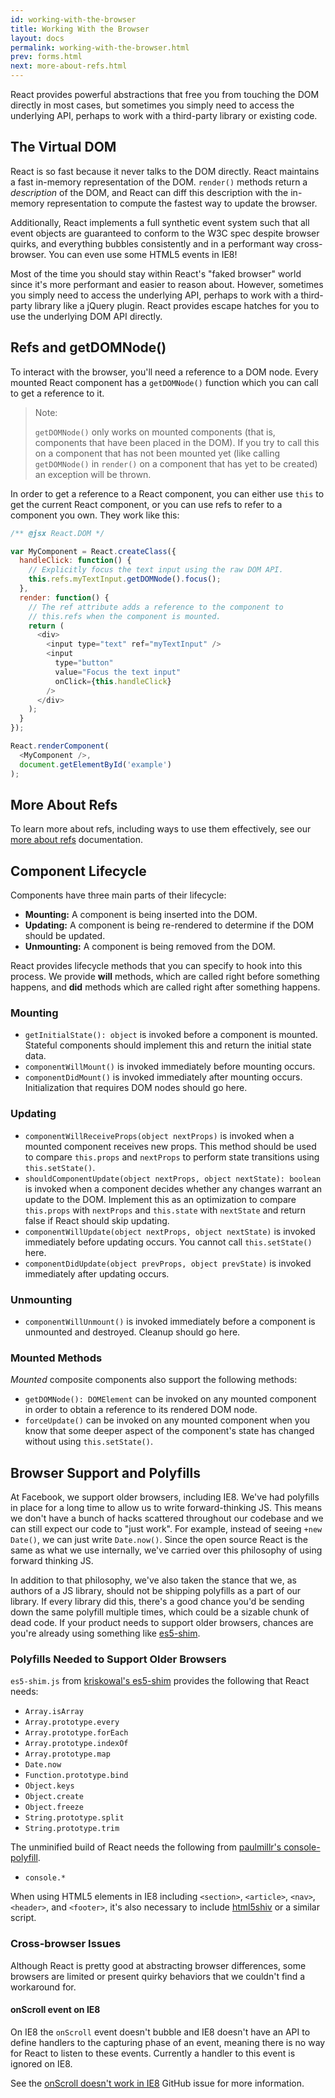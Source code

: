 ```yaml
---
id: working-with-the-browser
title: Working With the Browser
layout: docs
permalink: working-with-the-browser.html
prev: forms.html
next: more-about-refs.html
---
```


React provides powerful abstractions that free you from touching the DOM directly in most cases, but sometimes you simply need to access the underlying API, perhaps to work with a third-party library or existing code.


## The Virtual DOM

React is so fast because it never talks to the DOM directly. React maintains a fast in-memory representation of the DOM. `render()` methods return a *description* of the DOM, and React can diff this description with the in-memory representation to compute the fastest way to update the browser.

Additionally, React implements a full synthetic event system such that all event objects are guaranteed to conform to the W3C spec despite browser quirks, and everything bubbles consistently and in a performant way cross-browser. You can even use some HTML5 events in IE8!

Most of the time you should stay within React's "faked browser" world since it's more performant and easier to reason about. However, sometimes you simply need to access the underlying API, perhaps to work with a third-party library like a jQuery plugin. React provides escape hatches for you to use the underlying DOM API directly.


## Refs and getDOMNode()

To interact with the browser, you'll need a reference to a DOM node. Every mounted React component has a `getDOMNode()` function which you can call to get a reference to it.

> Note:
>
> `getDOMNode()` only works on mounted components (that is, components that have been placed in the DOM). If you try to call this on a component that has not been mounted yet (like calling `getDOMNode()` in `render()` on a component that has yet to be created) an exception will be thrown.

In order to get a reference to a React component, you can either use `this` to get the current React component, or you can use refs to refer to a component you own. They work like this:

```javascript
/** @jsx React.DOM */

var MyComponent = React.createClass({
  handleClick: function() {
    // Explicitly focus the text input using the raw DOM API.
    this.refs.myTextInput.getDOMNode().focus();
  },
  render: function() {
    // The ref attribute adds a reference to the component to
    // this.refs when the component is mounted.
    return (
      <div>
        <input type="text" ref="myTextInput" />
        <input
          type="button"
          value="Focus the text input"
          onClick={this.handleClick}
        />
      </div>
    );
  }
});

React.renderComponent(
  <MyComponent />,
  document.getElementById('example')
);
```


## More About Refs

To learn more about refs, including ways to use them effectively, see our [more about refs](/react/docs/more-about-refs.html) documentation.


## Component Lifecycle

Components have three main parts of their lifecycle:

* **Mounting:** A component is being inserted into the DOM.
* **Updating:** A component is being re-rendered to determine if the DOM should be updated.
* **Unmounting:** A component is being removed from the DOM.

React provides lifecycle methods that you can specify to hook into this process. We provide **will** methods, which are called right before something happens, and **did** methods which are called right after something happens.


### Mounting

* `getInitialState(): object` is invoked before a component is mounted. Stateful components should implement this and return the initial state data.
* `componentWillMount()` is invoked immediately before mounting occurs.
* `componentDidMount()` is invoked immediately after mounting occurs. Initialization that requires DOM nodes should go here.


### Updating

* `componentWillReceiveProps(object nextProps)` is invoked when a mounted component receives new props. This method should be used to compare `this.props` and `nextProps` to perform state transitions using `this.setState()`.
* `shouldComponentUpdate(object nextProps, object nextState): boolean` is invoked when a component decides whether any changes warrant an update to the DOM. Implement this as an optimization to compare `this.props` with `nextProps` and `this.state` with `nextState` and return false if React should skip updating.
* `componentWillUpdate(object nextProps, object nextState)` is invoked immediately before updating occurs. You cannot call `this.setState()` here.
* `componentDidUpdate(object prevProps, object prevState)` is invoked immediately after updating occurs.


### Unmounting

* `componentWillUnmount()` is invoked immediately before a component is unmounted and destroyed. Cleanup should go here.


### Mounted Methods

_Mounted_ composite components also support the following methods:

* `getDOMNode(): DOMElement` can be invoked on any mounted component in order to obtain a reference to its rendered DOM node.
* `forceUpdate()` can be invoked on any mounted component when you know that some deeper aspect of the component's state has changed without using `this.setState()`.


## Browser Support and Polyfills

At Facebook, we support older browsers, including IE8. We've had polyfills in place for a long time to allow us to write forward-thinking JS. This means we don't have a bunch of hacks scattered throughout our codebase and we can still expect our code to "just work". For example, instead of seeing `+new Date()`, we can just write `Date.now()`. Since the open source React is the same as what we use internally, we've carried over this philosophy of using forward thinking JS.

In addition to that philosophy, we've also taken the stance that we, as authors of a JS library, should not be shipping polyfills as a part of our library. If every library did this, there's a good chance you'd be sending down the same polyfill multiple times, which could be a sizable chunk of dead code. If your product needs to support older browsers, chances are you're already using something like [es5-shim](https://github.com/kriskowal/es5-shim).


### Polyfills Needed to Support Older Browsers

`es5-shim.js` from [kriskowal's es5-shim](https://github.com/kriskowal/es5-shim) provides the following that React needs:

* `Array.isArray`
* `Array.prototype.every`
* `Array.prototype.forEach`
* `Array.prototype.indexOf`
* `Array.prototype.map`
* `Date.now`
* `Function.prototype.bind`
* `Object.keys`
* `Object.create`
* `Object.freeze`
* `String.prototype.split`
* `String.prototype.trim`

The unminified build of React needs the following from [paulmillr's console-polyfill](https://github.com/paulmillr/console-polyfill).

* `console.*`

When using HTML5 elements in IE8 including `<section>`, `<article>`, `<nav>`, `<header>`, and `<footer>`, it's also necessary to include [html5shiv](https://github.com/aFarkas/html5shiv) or a similar script.


### Cross-browser Issues

Although React is pretty good at abstracting browser differences, some browsers are limited or present quirky behaviors that we couldn't find a workaround for.


#### onScroll event on IE8

On IE8 the `onScroll` event doesn't bubble and IE8 doesn't have an API to define handlers to the capturing phase of an event, meaning there is no way for React to listen to these events.
Currently a handler to this event is ignored on IE8.

See the [onScroll doesn't work in IE8](https://github.com/facebook/react/issues/631) GitHub issue for more information.
